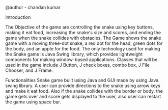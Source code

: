 @author - chandan kumar

Introduction

The Objective of the game are controlling the snake using key buttons, making it eat food, increasing the snake's size and scores, and ending the game when the snake collides with obstacles. The Game shows the snake game with a moving three-dot snake, a red dot for the head, green dots for the body, and an apple for the food. The only technology used for making the Snake game is Java Swing library, which provides lightweight components for making window-based applications. Classes that will be used in the game include J Button, J check boxes, combo box, J File Chooser, and J Frame.


Functionalities
Snake game built using Java and GUI made by using Java swing library. A user can provide directions to the snake using arrow keys and make it eat food. Also if the snake collides with the border or body, the game gets over and score gets displayed to the user, also user can restart the game using space bar.


